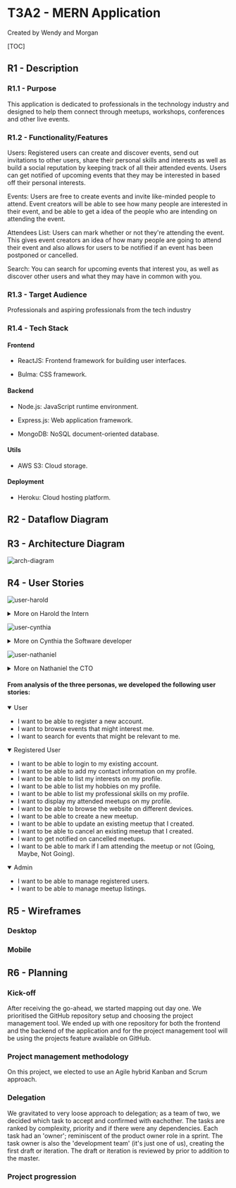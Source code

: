 # T3A2 - MERN Application
Created by Wendy and Morgan

[TOC]

## R1 - Description

### R1.1 - Purpose

This application is dedicated to  professionals in the technology industry and designed to help them connect through meetups, workshops, conferences and other live events.

### R1.2 - Functionality/Features

Users: Registered users can create and discover events, send out invitations to other users, share their personal skills and interests as well as build a social reputation by keeping track of all their attended events. Users can get notified of upcoming events that they may be interested in based off their personal interests.

Events: Users are free to create events and invite like-minded people to attend. Event creators will be able to see how many people are interested in their event, and be able to get a idea of the people who are intending on attending the event.

Attendees List: Users can mark whether or not they're attending the event. This gives event creators an idea of how many people are going to attend their event and also allows for users to be notified if an event has been postponed or cancelled. 

Search: You can search for upcoming events that interest you, as well as discover other users and what they may have in common with you.

### R1.3 - Target Audience
Professionals and aspiring professionals from the tech industry

### R1.4 - Tech Stack

#### Frontend

- ReactJS: Frontend framework for building user interfaces.

- Bulma: CSS framework.

#### Backend

- Node.js: JavaScript runtime environment.

- Express.js: Web application framework.

- MongoDB: NoSQL document-oriented database.

#### Utils

- AWS S3: Cloud storage.

#### Deployment

- Heroku: Cloud hosting platform.

## R2 - Dataflow Diagram

## R3 - Architecture Diagram

![arch-diagram](./assets/arch-diagram.png)

## R4 - User Stories

![user-harold](./assets/user-harold.jpg)

<details>
<summary> More on Harold the Intern </summary>


</details>

![user-cynthia](./assets/user-cynthia.jpg)

<details>
<summary> More on Cynthia the Software developer </summary>


</details>

![user-nathaniel](./assets/user-nathaniel.jpg)

<details>
<summary> More on Nathaniel the CTO </summary>


</details>

#### From analysis of the three personas, we developed the following user stories:

<details open>
<summary> User </summary>

+ I want to be able to register a new account.
+ I want to browse events that might interest me.
+ I want to search for events that might be relevant to me.

</details>

<details open>
<summary> Registered User </summary>

+ I want to be able to login to my existing account.
+ I want to be able to add my contact information on my profile.
+ I want to be able to list my interests on my profile.
+ I want to be able to list my hobbies on my profile.
+ I want to be able to list my professional skills on my profile.
+ I want to display my attended meetups on my profile.
+ I want to be able to browse the website on different devices.
+ I want to be able to create a new meetup.
+ I want to be able to update an existing meetup that I created.
+ I want to be able to cancel an existing meetup that I created.
+ I want to get notified on cancelled meetups.
+ I want to be able to mark if I am attending the meetup or not (Going, Maybe, Not Going).

</details>

<details open>
<summary> Admin </summary>

+ I want to be able to manage registered users.
+ I want to be able to manage meetup listings.

</details>

## R5 - Wireframes

### Desktop

### Mobile

## R6 - Planning

### Kick-off
After receiving the go-ahead, we started mapping out day one. We prioritised the GitHub repository setup and choosing the project management tool. We ended up with one repository for both the frontend and the backend of the application and for the project management tool will be using the projects feature available on GitHub. 

### Project management methodology
On this project, we elected to use an Agile hybrid Kanban and Scrum approach. 

### Delegation
We gravitated to very loose approach to delegation; as a team of two, we decided which task to accept and confirmed with eachother. The tasks are ranked by complexity, priority and if there were any dependencies. Each task had an 'owner'; reminiscent of the product owner role in a sprint. The task owner is also the 'development team' (it's just one of us), creating the first draft or iteration. The draft or iteration is reviewed by  prior to addition to the master.

### Project progression
